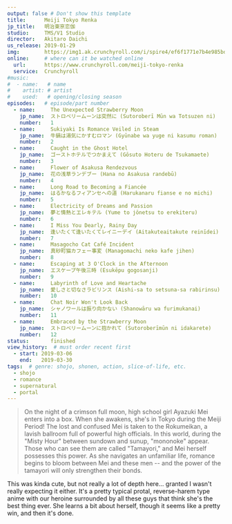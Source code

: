 ```yaml
---
output: false # Don't show this template
title:      Meiji Tokyo Renka
jp_title:   明治東亰恋伽
studio:     TMS/V1 Studio
director:   Akitaro Daichi
us_release: 2019-01-29 
img:        https://img1.ak.crunchyroll.com/i/spire4/ef6f1771e7b4e985bd65544121f3c1231546987212_thumb.jpg
online:     # where can it be watched online
  url:      https://www.crunchyroll.com/meiji-tokyo-renka
  service:  Crunchyroll
#music:
#  - name:   # name
#    artist: # artist
#    used:   # opening/closing season
episodes:   # episode/part number
  - name:     The Unexpected Strawberry Moon
    jp_name:  ストロベリームーンは突然に (Sutoroberī Mūn wa Totsuzen ni)
    number:   1
  - name:     Sukiyaki Is Romance Veiled in Steam
    jp_name:  牛鍋は湯気にかすむロマン (Gyūnabe wa yuge ni kasumu roman)
    number:   2
  - name:     Caught in the Ghost Hotel
    jp_name:  ゴーストホテルでつかまえて (Gōsuto Hoteru de Tsukamaete)
    number:   3
  - name:     Flower of Asakusa Rendezvous
    jp_name:  花の浅草ランデブー (Hana no Asakusa randebū)
    number:   4
  - name:     Long Road to Becoming a Fiancée
    jp_name:  はるかなるフィアンセへの道 (Harukanaru fianse e no michi)
    number:   5
  - name:     Electricity of Dreams and Passion
    jp_name:  夢と情熱とエレキテル (Yume to jōnetsu to erekiteru)
    number:   6
  - name:     I Miss You Dearly, Rainy Day
    jp_name:  逢いたくて逢いたくてレイニーデイ (Aitakuteaitakute reinīdei)
    number:   7
  - name:     Masagocho Cat Café Incident
    jp_name:  真砂町猫カフェー事変 (Managomachi neko kafe jihen)
    number:   8
  - name:     Escaping at 3 O'Clock in the Afternoon
    jp_name:  エスケープ午後三時 (Esukēpu gogosanji)
    number:   9
  - name:     Labyrinth of Love and Heartache
    jp_name:  愛しさと切なさラビリンス (Aishi-sa to setsuna-sa rabirinsu)
    number:   10
  - name:     Chat Noir Won't Look Back
    jp_name:  シャノワールは振り向かない (Shanowāru wa furimukanai)
    number:   11
  - name:     Embraced by the Strawberry Moon
    jp_name:  ストロベリームーンに抱かれて (Sutoroberīmūn ni idakarete)
    number:   12
status:       finished
view_history:  # must order recent first
  - start: 2019-03-06 
    end:   2019-03-30
tags:  # genre: shojo, shonen, action, slice-of-life, etc.
  - shojo
  - romance
  - supernatural
  - portal
---
```


> On the night of a crimson full moon, high school girl Ayazuki Mei enters into a box. When she awakens, she's in Tokyo during the Meiji Period! The lost and confused Mei is taken to the Rokumeikan, a lavish ballroom full of powerful high officials. In this world, during the "Misty Hour" between sundown and sunup, "mononoke" appear. Those who can see them are called "Tamayori," and Mei herself possesses this power. As she navigates an unfamiliar life, romance begins to bloom between Mei and these men -- and the power of the tamayori will only strengthen their bonds.

This was kinda cute, but not really a lot of depth here... granted I wasn't really expecting it either. It's a pretty typical protal, reverse-harem type anime with our heroine surrounded by all these guys that think she's the best thing ever. She learns a bit about herself, though it seems like a pretty win, and then it's done. 